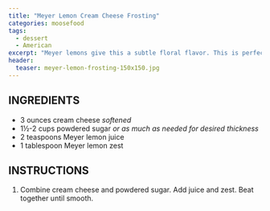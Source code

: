 ```yaml
---
title: "Meyer Lemon Cream Cheese Frosting"
categories: moosefood
tags: 
  - dessert
  - American
excerpt: "Meyer lemons give this a subtle floral flavor. This is perfect on Lemon Cupcakes."
header:
  teaser: meyer-lemon-frosting-150x150.jpg
---
```


## INGREDIENTS
* 3 ounces cream cheese *softened*
* 1½-2 cups powdered sugar *or as much as needed for desired thickness*
* 2 teaspoons Meyer lemon juice
* 1 tablespoon Meyer lemon zest

## INSTRUCTIONS
1. Combine cream cheese and powdered sugar. Add juice and zest. Beat together until smooth.
